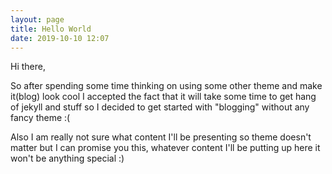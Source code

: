 ```yaml
---
layout: page
title: Hello World
date: 2019-10-10 12:07
---
```


Hi there,

So after spending some time thinking on using some other theme and make it(blog) look cool I accepted the fact that it will take some time to get hang of jekyll and stuff so I decided to get started with "blogging" without any fancy theme :(

Also I am really not sure what content I'll be presenting so theme doesn't matter but I can promise you this, whatever content I'll be putting up here it won't be anything special :)




